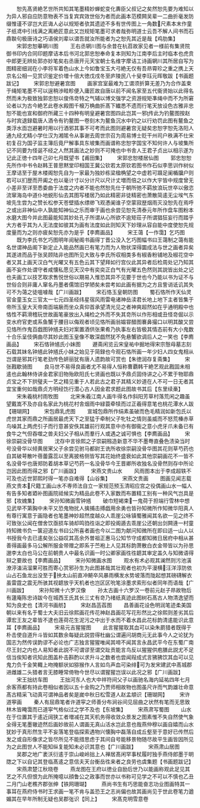 <!-- { "loadSidebar": true } -->
　　恕先髙贤絶艺世所共知其笔墨精妙蝉蛇变化夀臣父叔记之矣然恕先要为难知以为异人邪自应防意物表不当复宾宾效世俗为者而此画本范模闗吴辈一二曲折毫发防缀惟谨不谬岂大匠诲人必以规矩者欤其遗迹不多有世传图上一角数尺素本末作童子纸鸢中引线满之离絶匠意此又岂规矩笔墨可求者哉弥明道士云吾不解人间书而石鼎聫句极唐诗之巧语侯刘辈以谓吾就汝所能者为之恕先其近是哉【鸡肋集】
　　宋郭忠恕摹辋川图
　　王右丞辋川图与余昔在杭苕故家见者一様前有集贤院御书印内合同印题摩诘本后书河北郭忠恕奉命复本则知为江南李后主时临本也虎贲中郎更无辨处郭亦妙笔矣右丞唐开元天宝朝士名维字摩诘工诗画辋川其所居自写为图精密细润在小李将军着色山水上今如鲁宝玉大弓絶无仅有吾昻霄珍之重之携上天京名公相一见赏识鉴定价増十倍大徳戊戌冬至庐陵民八十叟李珏元晖敬跋【书画题跋记】
　　宋郭忠恕避暑宫图
　　画家宫室最难为工谓须折算无差乃为合作盖束于绳矩笔墨不可以逞稍渉畦畛便入庸匠故自唐以前不闻名家至五代衞贤始以此得名然而未为极致独郭忠恕以俊伟竒特之气辅以博文强学之资游规矩凖绳中而不为所窘论者以为古今絶艺此卷水殿图千榱万桷曲折髙下纎悉不遗而行笔天放设色古雅非忠恕不能也宣和御府所藏三十四种有明皇避暑宫图四此岂其一邪传此为钓鳌图按赵与时宾退録载唐人酒令有钓鳌图一卷刻木为鳌鱼沉水中钓之以行劝罚此图有鳌鱼之类浮水靣岂避暑时用以行酒邪其事不可考而此图则避暑宫无疑矣忠恕字恕先洛阳人通九经尤精小学仕汉为湘隂令从事谢去周世宗召为周易博士贬干州司户秩满不仕宋初复召为国子监主簿后竟尸解事具东坡集而画谱称忠恕字国宝不知何许人与坡集所记不同要为怪诞不经之人然其画法之妙则不可掩也中书舎人王君子贞出以相示遂为记此正徳十四年己卯七月既望书【甫田集】
　　宋郭忠恕楼居仙图
　　郭忠恕恕先所作中书令赵韩王普思黙堂印相国王冀公钦若太原钦若图书作石似李思训作树似王摩诘至于屋木楼阁恕先自为一家最为独妙栋梁楹桷望之中虚若可蹑足阑楯牖户则若可以扪歴而开阖之也以毫计寸以分计尺以尺计丈増而倍之以作大宇皆中规度曾无小差非至详至悉委曲于法度之内者不能也然恕先仕于朝所弛不羁放浪玩世卒以傲恣流窜海岛中道仆地蜕形仙去其图写楼居乃如此精密非徒精密也萧散简逺无尘埃气东坡先生尝为之赞长松参天苍壁插水缥缈飞观慿阑谁子空蒙寂歴烟雨灭没恕先在焉呼之或出非神仙中人孰能知神仙之乐而审于画也余尝见恕先清泰元年所作盘车图粉本水磨大图今并此图最能知其妙处孔子所谓从心所欲不逾矩荘子所谓猖狂妄行而踏乎大方者乎其为人无法度如彼其为画有法度如此则知天下妙理从容自能中度使恕先规度量而为之则亦疲矣恕先亦为是乎【李廌画品】
　　宋王蔼【一作霭】乞巧图
　　既为李氏书乞巧图明年阅秘阁书画得丁晋公没入乞巧图幅书曰王蔼制之蔼有能名世谓神品阁下新定止入能品然画已有笔力而为人物状深得圜成法与世之画者异矣其遂进而品于张吴顾陆非也图所见大致与李氏所収相类多有椒香粉铺地及椒花空中者又其上画天汉白气光曜又有五色云其下望拜如行宫仪此其异者后检周处记乃知其画不妄作处谓守者咸懐私愿见天汉中有奕奕正白气有光曜五色然则其説皆出处之记也夫画工以技艺取求售悦世俗以期易入惟恐其异不见要于世也今乃能以书为证不与世俗合则非庸人窜名丹墨者儒馆旧学陋矣未尝考如此画有据为之方且訾诮诋讥其失可不为蔼之徒嗢噱哉【广川画跋】
　　宋石恪玉皇朝防图
　　蜀石恪所作天仙灵官金童玉女三官太一七元四圣经纬星宿风雨雷电诸神岳渎君长地上地下主者皆集于帝所玉皇大天帝南靣端扆而坐众真仰首承望清光见之者神爽超然如在乎通明殿中也恪性不羁滑稽玩世故画笔豪放出入绳检之外而不失其竒所以作形相或丑怪竒倔以示变水府官吏或系鱼蟹于腰目以侮观者顷见恪所画翁媪甞醋图褰鼻撮口以明其酸又尝见恪所作鬼百戯图钟馗夫妇对案置酒供张果肴乃执事左右皆极其情态前有大小鬼数十合乐呈伎俩曲尽其妙此图玉皇像不敢深戯然犹不免悬蟹欲调后人之一笑也【李廌画品】
　　宋石恪钟馗氏小妹图
　　遯斋闲览云宋皇祐中掘地得宋宗慤母墓志刻石载其妹名钟馗此钟馗氏小妹之始见于简録也今观石恪所画一年少妇人四女鬼相从岂谓是邪其行笔老劲传色妍丽犹有唐人遗韵故可赏也【朱徳润存复斋集】
　　宋张戡歇骑图
　　良马世不易得良画者尤不易得人恒称曹覇韩干絶艺观此戡固未相逺也此翰林侍讲金君家旧物殆欧阳氏七贤画也既以予鼎贞固侍讲之心不累于物耶鼎贞宝之不下拱璧夫一艺之精见重于人若此古之君子其精义妙道在人不可一日无者其宜宝重何如哉鼎贞方明经饬行潜心古人因金君求题此图故书其后【东里续槀】
　　宋朱羲桃村雨牧图
　　北宋朱羲江南人画牛得名作斜阳芳草村落荒闲之趣虽望戴嵩不及亦自名家此为桃花村舎烟雨中緑蓑牵犊而过正羲得意笔也桃花潭水人跋【珊瑚网】
　　宋包鼎乳虎图
　　宣城包鼎所作绢素虽破而色毛精润如新包氏以虎世其家而鼎之所画居最虎天下之至猛于牵制父子牝牡之情则虽威而不怒荒榛赤草鸟噪其上两虎引子而行意甚安佚其雄前行观其意中亦有御衞之意小虎牙爪未备已有食牛之气但吞噬之兽夫妇父子相从而羣行人或遇之诚可惧也【李廌画品】
　　宋徐崇嗣没骨华图
　　沈存中言徐熙之子崇嗣剏造新意不华不墨弮直叠色渍染当时号没骨华以倾黄居宷父子余尝见驸马都尉王诜所收徐崇嗣没骨华图其花则草芍药也自其破萼散叶蓓蕾露蕊以至离披格侧皆写其花始终盛衰如此其他崇嗣画花不一皆不名没骨华也唐郑防着胡本草记芍药一名没骨华今王晋卿所收独名没骨然则存中所论岂因此图而得之邪【广川画跋】
　　宋燕文贵山水
　　风雨图本出于李成超轶不可及也近世郭熙时得一笔亦自难得【山谷集】
　　宋燕文贵画
　　图画见闻志载燕文贵本尺籍工画山水不専师法自立一家规范预玉清昭应宫之役偶画山水一幅人有告多知者廼补图画院祗候实为精品此卷不入家数而布置精工别有一种风气岂具是邪【攻媿集】
　　宋孙知微画雪钟馗
　　破巾短褐束一鬼荷于担端行雪林中想见武举不第胸中未平又恐鬼物扰人擒捕击搏戯用余勇也皆孙知微所作知微华阳真人有尊行寓意于画隐者也笔墨神妙超然度越众人乖崖公咏镇蜀雅闻其名欲一见之终不可致张公闻在僧舍饮亟损车骑却鸣驺徃诣之即投阁遁去乖崖公还朝出剑闗逄一村童持知微书负一箧迎道左书曰公所喜者画也今以二图为献问知微所在即曰适一山人以书授我今去已逺矣张公益叹其高余外曽祖正惠马公知节守成都知微日居府中相从甚善得画最多马公解所服金带赠之即系于苎袍上人见其标韵萧散白衣金带皆以为孙思邈李太白也马公在前朝贵人中最名识画一时公卿家画徃徃聼其审定盖久与知微语得辩之要故也【李廌画品】
　　宋孙知微画水图
　　观水有术必观其澜然则污池潢潦渟滀涓溜果可胜而寄心赏邪孙生为此图甚哉其壮观者也初为平漫横汪洋淳防依山占石鱼龙出没至于抰太山前直冲飇卒风暴雨横发水势坡落而陇起想其磅礴解衣虽雷霆之震无所骇其视聼放乎天机者也岂区区吮笔涂墨求索形似者同年而语哉【广川画跋】
　　宋孙知微十六罗汉像
　　孙太古画十六罗汉一卷前元赵子昻故物后有蘧庵陈忠诗跋今在城西王氏其长三丈有竒乃禇纸真迹此图树石髙古人物清逸望而知为良史也【清河书画舫】
　　宋赵昌菡萏图
　　昌善画花设色明润笔迹柔美国朝以来有名于蜀士大夫旧云徐熙画花传花神赵昌画花写花形然比之徐熙则差劣其后谭宏王友之辈皆不逮也莲荷花生泥污之中出于水而不着水昌此花标韵清逺能识此意耳【李廌画品】
　　宋易元吉猩猩图
　　此言猩猩取其血可以染朱罽猎者既得于朴击使自道升斗皆如其数余每疑此説尝得杜幽公谓遍问胡商元无此事今人之论犹为国志为然传误韵谬不必论也广志独言猩猩唯闻其啼不闻其言永昌武平今在东蜀广南尽王封之内也人易知者此説不可谓谬至谓交趾贡能言鸟反以猩猩供庖膳此説尤不足信当俟知者讯知此图盖朴击斟酌以求升斗之数者也尝闻叚成式言狒狒饮其血可以见鬼力负千金笑輙上吻掩额状如猕猴作人言如鸟声血可染绯可为发宋建武中髙城郡进雌雄二头猎者言无膝睡常倚物今世尽以谓猩猩岂误以此况之邪【广川画跋】
　　宋王拙纺车图
　　王拙河东人也大中祥符间父子以画驰名海内延祐四年七月余客燕都有持此卷相似者因以五十金购之乃贾师相故物也图虽尺许而气韵雄壮命意髙古精采飞动真可谓神品者矣是嵗中秋日松雪道人赵孟頫识【珊瑚网】
　　宋许道寕画
　　秦人有屈鼎笔者许道寜之师善分布涧谷间见屈曲之状然有笔而无思致林木皆晻霭而已道寜气格似过之学不及也【东坡集】
　　宋燕肃写蜀图
　　山水在于位置其于逺近阔狭工者増减在其天机务得收敛众景发之图素惟不失自然使气象全得无笔墨辙迹然后画妙故前人谓画无真山活水岂此意也哉燕仲穆以画自嬉而山水犹妙于真形然生平不妄落笔登临探索遇物兴懐胸中磊落自成丘壑至于意好已传然后发之或自形像求之皆尽所见不能措思虑于其间自号能移景物随尽故平生画皆因所见为之此图世人不能知纵复能知未必识其意也【广川画跋】
　　宋燕肃山居图
　　吴郡之地广袤沃衍逺于崇山峻岭拙上人禅居髙闲罕事杖履时独手燕侍郎墨于眀牎之下以自记其登临髙逺之意信夫天台衡岳徃来者之良劳也虞集题【书画题跋记】
　　宋燕肃楚江秋晓卷
　　燕龙图在王府以徳业自励后世乃以能画称观此足见其艺之不凡但恨为此所掩噫以顔鲁公之政事而世亦以书称可见学之不可以不慎也乙丑二月门山老樵齐郡张绅【铁网珊瑚】
　　燕尚书生有巧思能奋志功业图画特其一事耳在燕府侍书时王求画一笔不肯与盖恐王之志尚偏也故其画尚见于世此卷笔力遒媚其在早年所制无疑也吴郡张识【同上】
　　宋髙克明雪意卷
